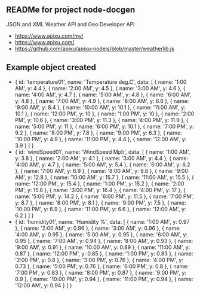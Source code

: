 READMe for project node-docgen
-------------------------------

JSON and XML Weather API and Geo Developer API

- https://www.apixu.com/my/
- https://www.apixu.com/
- https://github.com/apixu/apixu-nodejs/blob/master/weatherlib.js



Example object created 
------------------------
- { id: 'temperature01',
  name: 'Temperature deg.C',
  data: 
   [ { name: '1:00 AM', y: 4.4 },
     { name: '2:00 AM', y: 4.5 },
     { name: '3:00 AM', y: 4.6 },
     { name: '4:00 AM', y: 4.7 },
     { name: '5:00 AM', y: 4.8 },
     { name: '6:00 AM', y: 4.8 },
     { name: '7:00 AM', y: 4.9 },
     { name: '8:00 AM', y: 6.6 },
     { name: '9:00 AM', y: 8.4 },
     { name: '10:00 AM', y: 10.1 },
     { name: '11:00 AM', y: 10.1 },
     { name: '12:00 PM', y: 10 },
     { name: '1:00 PM', y: 10 },
     { name: '2:00 PM', y: 10.6 },
     { name: '3:00 PM', y: 11.3 },
     { name: '4:00 PM', y: 11.9 },
     { name: '5:00 PM', y: 11 },
     { name: '6:00 PM', y: 10.1 },
     { name: '7:00 PM', y: 9.2 },
     { name: '8:00 PM', y: 7.8 },
     { name: '9:00 PM', y: 6.3 },
     { name: '10:00 PM', y: 4.9 },
     { name: '11:00 PM', y: 4.4 },
     { name: '12:00 AM', y: 3.9 } ] }
- { id: 'windSpeed01',
  name: 'WindSpeed Mph',
  data: 
   [ { name: '1:00 AM', y: 3.8 },
     { name: '2:00 AM', y: 4.1 },
     { name: '3:00 AM', y: 4.4 },
     { name: '4:00 AM', y: 4.7 },
     { name: '5:00 AM', y: 5.4 },
     { name: '6:00 AM', y: 6.2 },
     { name: '7:00 AM', y: 6.9 },
     { name: '8:00 AM', y: 9.8 },
     { name: '9:00 AM', y: 12.8 },
     { name: '10:00 AM', y: 15.7 },
     { name: '11:00 AM', y: 15.5 },
     { name: '12:00 PM', y: 15.4 },
     { name: '1:00 PM', y: 15.2 },
     { name: '2:00 PM', y: 15.8 },
     { name: '3:00 PM', y: 16.4 },
     { name: '4:00 PM', y: 17 },
     { name: '5:00 PM', y: 14.2 },
     { name: '6:00 PM', y: 11.5 },
     { name: '7:00 PM', y: 8.7 },
     { name: '8:00 PM', y: 8.1 },
     { name: '9:00 PM', y: 7.5 },
     { name: '10:00 PM', y: 6.9 },
     { name: '11:00 PM', y: 6.6 },
     { name: '12:00 AM', y: 6.2 } ] }
- { id: 'humidity01',
  name: 'Humidity %',
  data: 
   [ { name: '1:00 AM', y: 0.97 },
     { name: '2:00 AM', y: 0.96 },
     { name: '3:00 AM', y: 0.96 },
     { name: '4:00 AM', y: 0.95 },
     { name: '5:00 AM', y: 0.95 },
     { name: '6:00 AM', y: 0.95 },
     { name: '7:00 AM', y: 0.94 },
     { name: '8:00 AM', y: 0.93 },
     { name: '9:00 AM', y: 0.91 },
     { name: '10:00 AM', y: 0.89 },
     { name: '11:00 AM', y: 0.87 },
     { name: '12:00 PM', y: 0.85 },
     { name: '1:00 PM', y: 0.83 },
     { name: '2:00 PM', y: 0.8 },
     { name: '3:00 PM', y: 0.76 },
     { name: '4:00 PM', y: 0.73 },
     { name: '5:00 PM', y: 0.76 },
     { name: '6:00 PM', y: 0.8 },
     { name: '7:00 PM', y: 0.83 },
     { name: '8:00 PM', y: 0.87 },
     { name: '9:00 PM', y: 0.9 },
     { name: '10:00 PM', y: 0.94 },
     { name: '11:00 PM', y: 0.94 },
     { name: '12:00 AM', y: 0.94 } ] }
